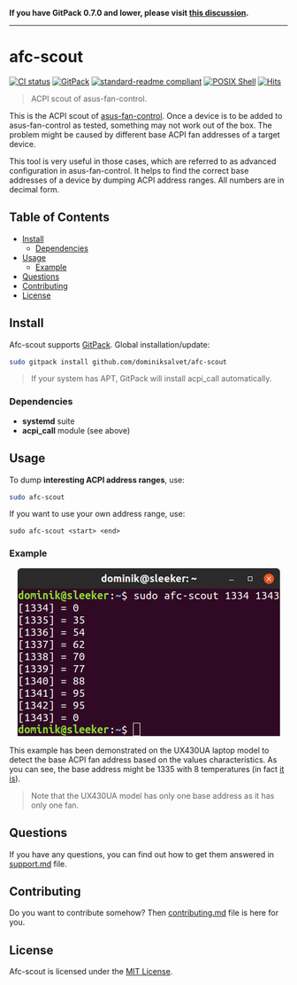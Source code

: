 **If you have GitPack 0.7.0 and lower, please visit [this discussion](https://github.com/dominiksalvet/gitpack/discussions/10).**

---

# afc-scout

[![CI status](https://github.com/dominiksalvet/afc-scout/workflows/CI/badge.svg)](https://github.com/dominiksalvet/afc-scout/actions)
[![GitPack](https://img.shields.io/badge/-GitPack-571997)](https://github.com/topics/gitpack)
[![standard-readme compliant](https://img.shields.io/badge/readme_style-standard-brightgreen.svg)](https://github.com/RichardLitt/standard-readme)
[![POSIX Shell](https://img.shields.io/badge/POSIX-Shell-111111)](https://pubs.opengroup.org/onlinepubs/9699919799/utilities/V3_chap02.html)
[![Hits](https://hits.seeyoufarm.com/api/count/incr/badge.svg?url=https%3A%2F%2Fgithub.com%2Fdominiksalvet%2Fafc-scout&count_bg=%2379C83D&title_bg=%23555555&icon=&icon_color=%23E7E7E7&title=hits&edge_flat=false)](https://hits.seeyoufarm.com)

> ACPI scout of asus-fan-control.

This is the ACPI scout of [asus-fan-control](https://github.com/dominiksalvet/asus-fan-control). Once a device is to be added to asus-fan-control as tested, something may not work out of the box. The problem might be caused by different base ACPI fan addresses of a target device.

This tool is very useful in those cases, which are referred to as advanced configuration in asus-fan-control. It helps to find the correct base addresses of a device by dumping ACPI address ranges. All numbers are in decimal form.

## Table of Contents

* [Install](#install)
  * [Dependencies](#dependencies)
* [Usage](#usage)
  * [Example](#example)
* [Questions](#questions)
* [Contributing](#contributing)
* [License](#license)

## Install

Afc-scout supports [GitPack](https://github.com/dominiksalvet/gitpack). Global installation/update:

```sh
sudo gitpack install github.com/dominiksalvet/afc-scout
```

> If your system has APT, GitPack will install acpi_call automatically.

### Dependencies

* **systemd** suite
* **acpi_call** module (see above)

## Usage

To dump **interesting ACPI address ranges**, use:

```sh
sudo afc-scout
```

If you want to use your own address range, use:

```
sudo afc-scout <start> <end>
```

### Example

<p align="center">
    <img src="img/example.png" alt="afc-scout example">
</p>

This example has been demonstrated on the UX430UA laptop model to detect the base ACPI fan address based on the values characteristics. As you can see, the base address might be 1335 with 8 temperatures (in fact [it is](https://github.com/dominiksalvet/asus-fan-control/blob/master/src/data/models#L1)).

> Note that the UX430UA model has only one base address as it has only one fan.

## Questions

If you have any questions, you can find out how to get them answered in [support.md](support.md) file.

## Contributing

Do you want to contribute somehow? Then [contributing.md](contributing.md) file is here for you.

## License

Afc-scout is licensed under the [MIT License](license).
